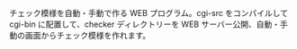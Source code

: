 チェック模様を自動・手動で作る WEB プログラム。cgi-src をコンパイルして cgi-bin に配置して、checker ディレクトリーを WEB サーバー公開、自動・手動の画面からチェック模様を作れます。
